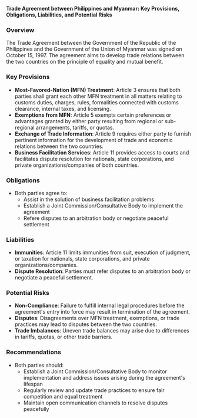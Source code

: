 **Trade Agreement between Philippines and Myanmar: Key Provisions, Obligations, Liabilities, and Potential Risks**

### Overview
The Trade Agreement between the Government of the Republic of the Philippines and the Government of the Union of Myanmar was signed on October 15, 1997. The agreement aims to develop trade relations between the two countries on the principle of equality and mutual benefit.

### Key Provisions

* **Most-Favored-Nation (MFN) Treatment**: Article 3 ensures that both parties shall grant each other MFN treatment in all matters relating to customs duties, charges, rules, formalities connected with customs clearance, internal taxes, and licensing.
* **Exemptions from MFN**: Article 5 exempts certain preferences or advantages granted by either party resulting from regional or sub-regional arrangements, tariffs, or quotas.
* **Exchange of Trade Information**: Article 9 requires either party to furnish pertinent information for the development of trade and economic relations between the two countries.
* **Business Facilitation Services**: Article 11 provides access to courts and facilitates dispute resolution for nationals, state corporations, and private organizations/companies of both countries.

### Obligations

* Both parties agree to:
	+ Assist in the solution of business facilitation problems
	+ Establish a Joint Commission/Consultative Body to implement the agreement
	+ Refere disputes to an arbitration body or negotiate peaceful settlement

### Liabilities

* **Immunities**: Article 11 limits immunities from suit, execution of judgment, or taxation for nationals, state corporations, and private organizations/companies.
* **Dispute Resolution**: Parties must refer disputes to an arbitration body or negotiate a peaceful settlement.

### Potential Risks

* **Non-Compliance**: Failure to fulfill internal legal procedures before the agreement's entry into force may result in termination of the agreement.
* **Disputes**: Disagreements over MFN treatment, exemptions, or trade practices may lead to disputes between the two countries.
* **Trade Imbalances**: Uneven trade balances may arise due to differences in tariffs, quotas, or other trade barriers.

### Recommendations

* Both parties should:
	+ Establish a Joint Commission/Consultative Body to monitor implementation and address issues arising during the agreement's lifespan
	+ Regularly review and update trade practices to ensure fair competition and equal treatment
	+ Maintain open communication channels to resolve disputes peacefully